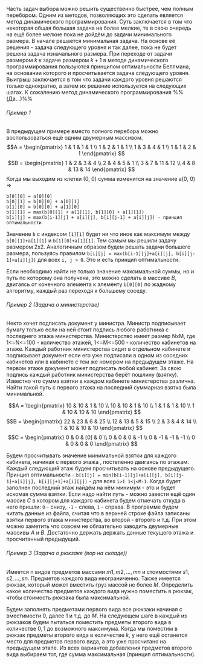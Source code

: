 Часть задач выбора можно решить существенно быстрее, чем полным перебором. Одним из методов, позволяющих это сделать является метод динамического программирования. Суть заключается в том что некоторая общая большая задача на более мелкие, те в свою очередь на ещё более мелкие пока не дойдём до задачи минимального размера. В начале решается минимальная задача. На основе её решения - задача следующего уровня и так далее, пока не будет решена задача изначального размера. При переходе от задачи размером $k$ к задаче размером $k+1$ в методе динамического программирования пользуются принципом оптимальности Беллмана, на основании которого и просчитывается задача следующего уровня. Выигрыш заключается в том что задачи каждого уровня решаются только однократно, а затем их решение используется на следующих шагах. К сожалению метод динамического программирования %%(Да...)%%
###### Пример 1

В предыдущем примере вместо полного перебора можно воспользоваться ещё одним двумерным массивом.
$$A =
\begin{pmatrix}
1 & 1 & 1 & 1 \\
1 & 2 & 1 & 1 \\
1 & 3 & 4 & 1 \\
1 & 1 & 2 & 1
\end{pmatrix}
$$
$$B =
\begin{pmatrix}
1 & 2 & 3 & 4 \\
2 & 4 & 5 & 1 \\
3 & 7 & 11 & 12 \\
4 & 8 & 13 & 14
\end{pmatrix}
$$
Когда мы выходим из клетки (0, 0) сумма изменится на значение a(0, 0) =>

```
b[0][0] = a[0][0]
b[0][1] = b[0][0] + a[0][1]
b[1][0] = b[0][0] + a[1][0]
b[1][1] = max(b[0][1] + a[1][1], b[1][0] + a[1][1])
b[i][j] = max(b[i-1][j] + a[i][j], b[i][j-1] + a[i][j]) - принцип оптимальности
```

Значение `b` с индексом `[1][1]` будет ни что иное как максимум между `b[0][1]+a[1][1]` и `b[1][0]+a[1][1]`. Тем самым мы решили задачу размером 2x2. Аналогичным образом будем решать задачи большего размера, пользуясь правилом `b[i][j] = max(b[i-1][j]+a[i][j], b[i][j-1]+a[i][j])` для всех `i, j > 0`. Это и есть принцип оптимальности.

Если необходимо найти не только значение максимальной суммы, но и путь по которому она получена, это можно сделать в массиве $B$, двигаясь от конечного элемента к элементу `b[0][0]` по жадному алгоритму, каждый раз переходя к большему соседу.
###### Пример 2 (Задача о министерстве)

Некто хочет подписать документ у министра. Министр подписывает бумагу только если на ней стоит подпись любого работника с последнего этажа министерства. Министерство имеет размер NxM, где 1<=N<=100 - количество этажей, 1<=M<=500 - количество кабинетов на этаже. Каждый работник министерства сидит в отдельном кабинете и подписывает документ если его уже подписали в одном из соседних кабинетов или в кабинете с тем же номером на предыдущем этаже. На первом этаже документ может подписать любой кабинет. За свою подпись каждый работник министерства берёт пошлину (взятку). Известно что сумма взятки в каждом кабинете министерства различна. Найти такой путь с первого этажа на последний суммарная взятка была минимальной.

$$A =
\begin{pmatrix}
10 & 10 & 1 & 10 \\
10 & 10 & 1 & 10 \\
1 & 1 & 1 & 10 \\
1 & 10 & 10 & 10
\end{pmatrix}
$$
$$B =
\begin{pmatrix}
22 & 23 & 6 & 25 \\
12 & 13 & 5 & 15 \\
2 & 3 & 4 & 14 \\
1 & 10 & 10 & 10
\end{pmatrix}
$$
$$C =
\begin{pmatrix}
0 & 0 & [0] & 0 \\
0 & 0 & 0 & -1 \\
0 & -1 & -1 & -1 \\
0 & 0 & 0 & 0
\end{pmatrix}
$$

Будем просчитывать значение минимальной взятки для каждого кабинета, начиная с первого этажа , постепенно двигаясь по этажам. Каждый следующий этаж будем просчитывать на основе предыдущего. Принцип оптимальности - `b[i][j] = min(b[i-1][j]+a[i][j], b[i][j-1]+a[i][j], b[i][j+1]+a[i][j])` - для всех `i>1 1<j<M-1`. Когда будет заполнен последний этаж найдём на нём минимум - это и будет искомая сумма взятки. Если надо найти путь - можно завести ещё один массив $C$ в котором для каждого кабинета будем отмечать откуда в него пришли: `0` - снизу, `-1` - слева, `1` - справа. В программе будем читать данные из файла, считая что в верхней строке файла записаны взятки первого этажа министерства, во второй - второго и т.д. При этом можно заметить что совсем не обязательно заводить двумерные массивы $A$ и $B$. Достаточно держать держать данные текущего этажа и просчитанный предыдущий.
###### Пример 3 (Задача о рюкзаке (вор на складе))
Имеется n видов предметов массами $m1, m2, ..., mn$ и стоимостями $s1, s2, …, sn$. Предметов каждого вида неограниченно. Также имеется рюкзак, который может вместить груз массой не более $M$. Определить какое количество предметов каждого вида нужно поместить в рюкзак, чтобы стоимость рюкзака была максимальной.

Будем заполнять предметами первого вида все рюкзаки начиная с вместимости $0$, далее $1$ и т.д. до $M$. На следующем шаге в каждый из рюкзаков будем пытаться поместить предметы второго вида в количестве $0, 1$ до возможного максимума. Когда мы поместим в рюкзак предметы второго вида в количестве $k$, у него ещё останется место для предметов первого вида, а это уже просчитано на предыдущем этапе. Из всех вариантов добавления предметов второго вида выбираем тот, где сумма максимальная (принцип оптимальности).